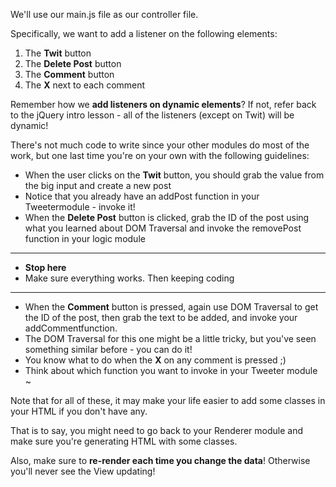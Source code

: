 
We'll use our main.js file as our controller file.

  

Specifically, we want to add a listener on the following elements:

  

1.  The **Twit** button
2.  The **Delete Post** button
3.  The **Comment** button
4.  The **X** next to each comment

  

Remember how we **add listeners on dynamic elements**? If not, refer back to the jQuery intro lesson - all of the listeners (except on Twit) will be dynamic!

  

There's not much code to write since your other modules do most of the work, but one last time you're on your own with the following guidelines:

  

-   When the user clicks on the **Twit** button, you should grab the value from the big input and create a new post
-   Notice that you already have an addPost function in your Tweetermodule - invoke it!
-   When the **Delete Post** button is clicked, grab the ID of the post using what you learned about DOM Traversal and invoke the removePost function in your logic module

  

----------

  

-   **Stop here**
-   Make sure everything works. Then keeping coding

  

----------

  

-   When the **Comment** button is pressed, again use DOM Traversal to get the ID of the post, then grab the text to be added, and invoke your addCommentfunction.
-   The DOM Traversal for this one might be a little tricky, but you've seen something similar before - you can do it!
-   You know what to do when the **X** on any comment is pressed ;)
-   Think about which function you want to invoke in your Tweeter module ~

  

Note that for all of these, it may make your life easier to add some classes in your HTML if you don't have any.

  

That is to say, you might need to go back to your Renderer module and make sure you're generating HTML with some classes.

  

Also, make sure to **re-render each time you change the data**! Otherwise you'll never see the View updating!